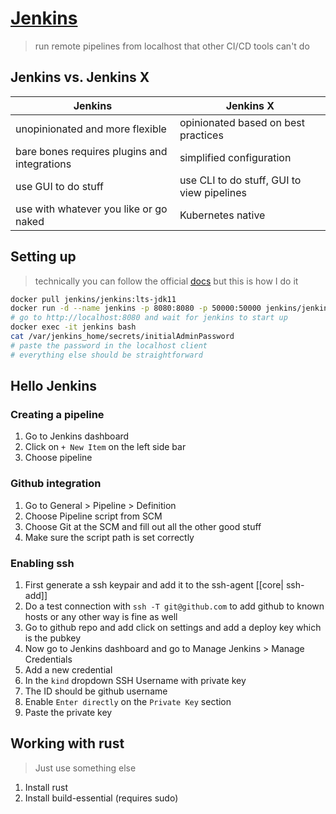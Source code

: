 # [Jenkins](https://www.jenkins.io/)
>run remote pipelines from localhost that other CI/CD tools can't do

## Jenkins vs. Jenkins X

| Jenkins | Jenkins X |
|-|-|
| unopinionated and more flexible | opinionated based on best practices |
| bare bones requires plugins and integrations | simplified configuration |
| use GUI to do stuff | use CLI to do stuff, GUI to view pipelines |
| use with whatever you like or go naked | Kubernetes native |


## Setting up

> technically you can follow the official [docs](https://www.jenkins.io/doc/book/installing/) but this is how I do it
```bash
docker pull jenkins/jenkins:lts-jdk11
docker run -d --name jenkins -p 8080:8080 -p 50000:50000 jenkins/jenkins:lts-jdk11
# go to http://localhost:8080 and wait for jenkins to start up
docker exec -it jenkins bash
cat /var/jenkins_home/secrets/initialAdminPassword
# paste the password in the localhost client
# everything else should be straightforward
```

## Hello Jenkins

### Creating a pipeline
1. Go to Jenkins dashboard
2. Click on ` + New Item ` on the left side bar
3. Choose pipeline

### Github integration
1. Go to General > Pipeline > Definition
2. Choose Pipeline script from SCM
3. Choose Git at the SCM and fill out all the other good stuff
4. Make sure the script path is set correctly

### Enabling ssh
1. First generate a ssh keypair and add it to the ssh-agent [[core| ssh-add]]
2. Do a test connection with `ssh -T git@github.com` to add github to known hosts or any other way is fine as well
3. Go to github repo and add click on settings and add a deploy key which is the pubkey
4. Now go to Jenkins dashboard and go to Manage Jenkins > Manage Credentials
5. Add a new credential
6. In the `kind` dropdown SSH Username with private key
7. The ID should be github username
8. Enable `Enter directly` on the `Private Key` section
9. Paste the private key

## Working with rust
>Just use something else
1. Install rust
2. Install build-essential (requires sudo)
